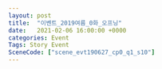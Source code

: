 ```yaml
---
layout: post
title:  "이벤트_2019여름_0화_오프닝"
date:   2021-02-06 16:00:00 +0000
categories: Event
Tags: Story Event
SceneCode: ["scene_evt190627_cp0_q1_s10"]
---
```

